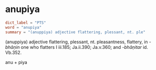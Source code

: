 # anupiya

``` toml
dict_label = "PTS"
word = "anupiya"
summary = "(anuppiya) adjective flattering, plessant, nt. ple"
```

(anuppiya) adjective flattering, plessant, nt. pleasantness, flattery, in *\-bhāṇin* one who flatters I iii.185; Ja.ii.390; Ja.v.360; and *\-bhāṇitar* id. Vb.352.

anu \+ piya

